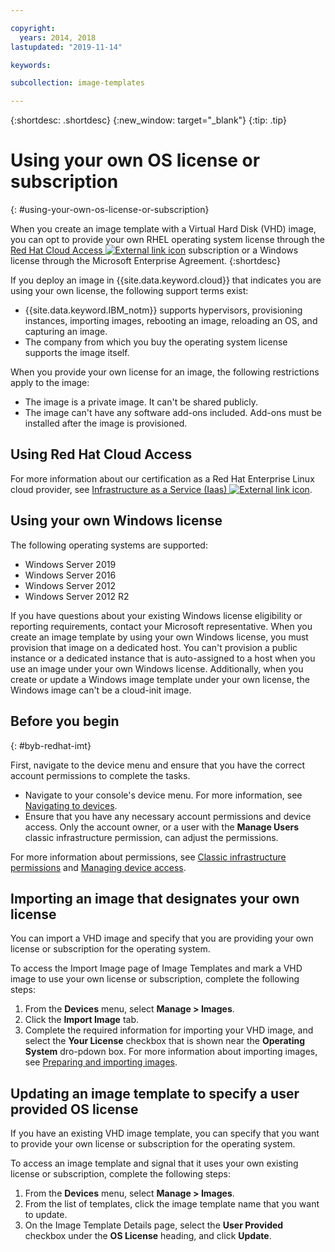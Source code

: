 ```yaml
---

copyright:
  years: 2014, 2018
lastupdated: "2019-11-14"

keywords:

subcollection: image-templates

---
```


{:shortdesc: .shortdesc}
{:new_window: target="_blank"}
{:tip: .tip}


# Using your own OS license or subscription
{: #using-your-own-os-license-or-subscription}

When you create an image template with a Virtual Hard Disk (VHD) image, you can opt to provide your own RHEL operating system license through the [Red Hat Cloud Access ![External link icon](../../icons/launch-glyph.svg "External link icon")](https://www.redhat.com/en/technologies/cloud-computing/cloud-access) subscription or a Windows license through the Microsoft Enterprise Agreement.
{:shortdesc}

If you deploy an image in {{site.data.keyword.cloud}} that indicates you are using your own license, the following support terms exist:
* {{site.data.keyword.IBM_notm}} supports hypervisors, provisioning instances, importing images, rebooting an image, reloading an OS, and capturing an image.
* The company from which you buy the operating system license supports the image itself.

When you provide your own license for an image, the following restrictions apply to the image:
* The image is a private image. It can't be shared publicly.
* The image can't have any software add-ons included. Add-ons must be installed after the image is provisioned.

## Using Red Hat Cloud Access
For more information about our certification as a Red Hat Enterprise Linux cloud provider, see [Infrastructure as a Service (Iaas) ![External link icon](../../icons/launch-glyph.svg "External link icon")](https://access.redhat.com/ecosystem/cloud-provider/2262101).

## Using your own Windows license
The following operating systems are supported:
* Windows Server 2019
* Windows Server 2016
* Windows Server 2012
* Windows Server 2012 R2

If you have questions about your existing Windows license eligibility or reporting requirements, contact your Microsoft representative. When you create an image template by using your own Windows license, you must provision that image on a dedicated host. You can't provision a public instance or a dedicated instance that is auto-assigned to a host when you use an image under your own Windows license. Additionally, when you create or update a Windows image template under your own license, the Windows image can't be a cloud-init image.

## Before you begin
{: #byb-redhat-imt}

First, navigate to the device menu and ensure that you have the correct account permissions to complete the tasks.

* Navigate to your console's device menu. For more information, see [Navigating to devices](/docs/image-templates?topic=virtual-servers-navigating-devices).
* Ensure that you have any necessary account permissions and device access. Only the account owner, or a user with the **Manage Users** classic infrastructure permission, can adjust the permissions.

For more information about permissions, see [Classic infrastructure permissions](/docs/account?topic=account-infrapermission#infrapermission) and [Managing device access](/docs/virtual-servers?topic=virtual-servers-managing-device-access).

## Importing an image that designates your own license

You can import a VHD image and specify that you are providing your own license or subscription for the operating system.

To access the Import Image page of Image Templates and mark a VHD image to use your own license or subscription, complete the following steps:
1. From the **Devices** menu, select **Manage > Images**.
2. Click the **Import Image** tab.
3. Complete the required information for importing your VHD image, and select the **Your License** checkbox that is shown near the **Operating System** dro-pdown box. For more information about importing images, see [Preparing and importing images](/docs/image-templates?topic=image-templates-preparing-and-importing-images#preparing-and-importing-images).

## Updating an image template to specify a user provided OS license

If you have an existing VHD image template, you can specify that you want to provide your own license or subscription for the operating system.

To access an image template and signal that it uses your own existing license or subscription, complete the following steps:
1. From the **Devices** menu, select **Manage > Images**.
2. From the list of templates, click the image template name that you want to update.
3. On the Image Template Details page, select the **User Provided** checkbox under the **OS License** heading, and click **Update**.

